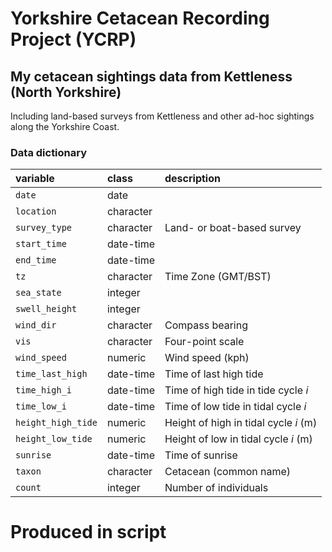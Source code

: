 # Yorkshire Cetacean Recording Project (YCRP)

## My cetacean sightings data from Kettleness (North Yorkshire)

Including land-based surveys from Kettleness and other ad-hoc sightings along the Yorkshire Coast.

### Data dictionary

| variable           | class     | description                           |
|:-------------------|:----------|:--------------------------------------|
| `date`             | date      |                                       |
| `location`         | character |                                       |
| `survey_type`      | character | Land- or boat-based survey            |
| `start_time`       | date-time |                                       |
| `end_time`         | date-time |                                       |
| `tz`               | character | Time Zone (GMT/BST)                   |
| `sea_state`        | integer   |                                       |
| `swell_height`     | integer   |                                       |
| `wind_dir`         | character | Compass bearing                       |
| `vis`              | character | Four-point scale                      |
| `wind_speed`       | numeric   | Wind speed (kph)                      |
| `time_last_high`   | date-time | Time of last high tide                |
| `time_high_i`      | date-time | Time of high tide in tide cycle _i_   |
| `time_low_i`       | date-time | Time of low tide in tidal cycle _i_   |
| `height_high_tide` | numeric   | Height of high in tidal cycle _i_ (m) |
| `height_low_tide`  | numeric   | Height of low in tidal cycle _i_ (m)  |
| `sunrise`          | date-time | Time of sunrise                       |
| `taxon`            | character | Cetacean (common name)                |
| `count`            | integer   | Number of individuals                 |

# Produced in script

